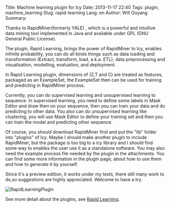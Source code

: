 Title: Machine learning plugin for Icy
Date: 2013-11-17 22:40
Tags: plugin, machine_learning
Slug: rapid-learning
Lang: en
Author: Will Ouyang
Summary:

Thanks to RapidMiner(formerly YALE) , which is a powerful and intuitive data mining tool implemented in Java and available under GPL (GNU General Public License).

The plugin, Rapid Learning, brings the power of RapidMiner to Icy, enables infinite probability, you can do all kinds things such as data loading and transformation (Extract, transform, load, a.k.a. ETL), data preprocessing and visualisation, modelling, evaluation, and deployment.

In Rapid Learning plugin, dimensions of (Z,T and C) are treated as features, packaged as an ExampleSet, the ExampleSet then can be used for training and predicting in RapidMiner process. 

Currently, you can do supervised learning and unsupervised learning to sequence. In supervised learning, you need to define some labels in Mask Editor and draw then on your sequence, then you can train your data and do predicting to other data. You also can do unsupervised learning like clustering, you will use Mask Editor to define your training set and then you can train the model and predicting other sequence.

Of course, you should download RapidMiner first and put the "lib" folder into "plugins" of Icy. Maybe I should make another plugin to include RapidMiner, but the package is too big to a icy library and I should find some way to enables the user use it as a standalone software.
You may also need the example process file needed by the plugin in the attachments. You can find some more information in the plugin page, about how to use them and how to generate it by yourself.

Since it's a preview edition, it works under my tests, there still many work to do,so suggestions are highly appreciated.
Welcome to have a try.

![RapidLearningPlugin][]

See more detail about the plugins, see [Rapid Learning](http://icy.bioimageanalysis.org/plugin/Rapid_Learning).

[RapidLearningPlugin]:http://i.imgur.com/kGPOzoR.png?1